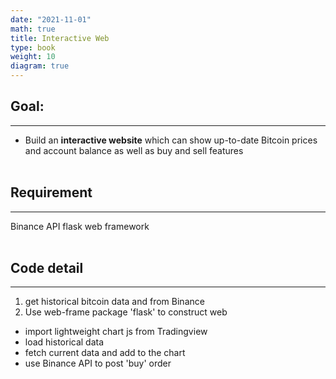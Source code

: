 ```yaml
---
date: "2021-11-01"
math: true
title: Interactive Web
type: book
weight: 10
diagram: true
---
```


## Goal:
---
- Build an **interactive website** which can show up-to-date Bitcoin prices and account balance as well as buy and sell features
<br></br>
## Requirement
---
Binance API
flask web framework
<br></br>
## Code detail
---
1.  get historical bitcoin data and  from Binance 
2.  Use web-frame package 'flask' to construct web
  *   import lightweight chart js from Tradingview
  *   load historical data
  *   fetch current data and add to the chart
  *   use Binance API to post 'buy' order
